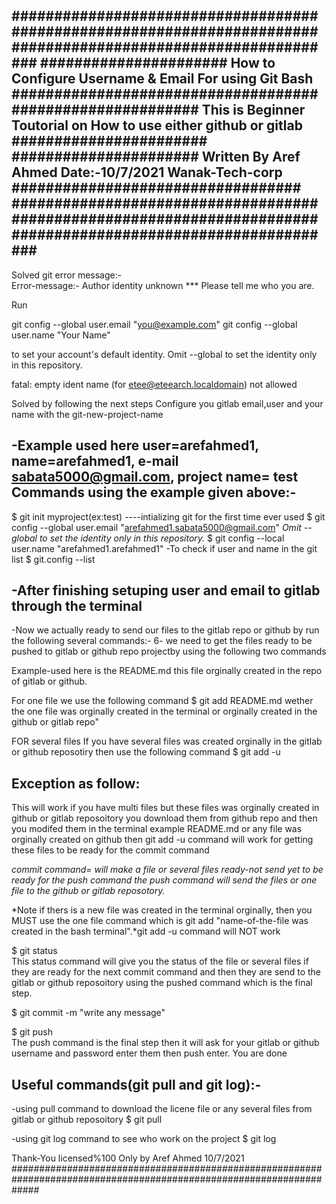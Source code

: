 ###############################################################################################################
###################### How to Configure Username & Email For using Git Bash ####################################
###################### This is Beginner Toutorial on How to use either github or gitlab #######################
###################### Written By Aref Ahmed Date:-10/7/2021 Wanak-Tech-corp ##################################
###############################################################################################################
--------------------------------------------------------------------------------------------------------------
Solved git error message:-  
Error-message:-
 Author identity unknown
*** Please tell me who you are.

Run

  git config --global user.email "you@example.com"
  git config --global user.name "Your Name"

to set your account's default identity.
Omit --global to set the identity only in this repository.

fatal: empty ident name (for <etee@eteearch.localdomain>) not allowed

Solved by following the next steps
Configure you gitlab email,user and your name with the git-new-project-name

-Example used here user=arefahmed1, name=arefahmed1, e-mail sabata5000@gmail.com, project name= test
Commands using the example given above:-
---------------------------------------
$ git init myproject(ex:test) ----intializing git for the first time ever used
$ git config --global user.email "arefahmed1.sabata5000@gmail.com"
*Omit --global to set the identity only in this repository.*
$ git config --local user.name "arefahmed1.arefahmed1"
-To check if user and name in the git list
$ git.config --list

-After finishing setuping user and email to gitlab through the terminal
-----------------------------------------------------------------------
-Now we actually ready to send our files to the gitlab repo or github by run the following several commands:-
6- we need to get the files ready to be pushed to gitlab or github repo projectby using the following
two commands

Example-used here is the README.md this file orginally created in the repo of gitlab or github.

For one file we use the following command
$ git add README.md
wether the one file was orginally created in the terminal or orginally created in the github or gitlab repo"

FOR several files 
If you have several files was created orginally in the gitlab or github reposotiry then use the following command
$ git add -u 

Exception as follow:
--------------------
This will work if you have multi files but these files was orginally created in github or gitlab reposoitory you download them from github repo and then you modifed them in the terminal example README.md or any file was orginally created on github then git add -u  command will work for getting these files to be ready for the commit command

*commit command= will make a file or several files ready-not send yet to be ready for the push command the push command will send the files or one file to the github or gitlab reposotory.*

*Note if thers is a new file was created in the terminal orginally, then you MUST use the one file command which is 
 git add  "name-of-the-file was created in the bash terminal".*git add -u  command will NOT work

$ git status   
This status command will give you the status of the file or several files if they are ready for the next commit command and then they are send to the gitlab or github reposoitory using the pushed command which is the final step.

$ git commit -m "write any message"

$ git push       
The push command is the final step then it will ask for your gitlab or github username and password enter them then push enter.
You are done

Useful commands(git pull and git log):-
----------------------------------------
-using pull command to download the licene file or any several files from gitlab or github reposoitory
$ git pull 

-using git log command to see who work on the project
$ git log


Thank-You licensed%100 Only by Aref Ahmed 10/7/2021 
#####################################################################################################################
